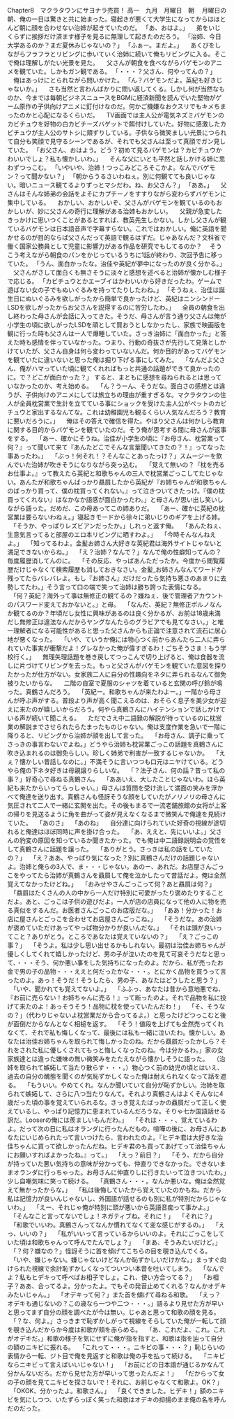 Chapter8　マクラタウンにサヨナラ売買！
高一　九月　月曜日　朝
　月曜日の朝、俺の一日は驚きと共に始まった。寝起きが悪くて大学生になってからはほとんど朝に顔を合わせない治姉が起きていたのだ。
「あ、おはよ。」
　弟をいじくらずに挨拶だけ済ます様子を見るに無理して起きたのだろう。
「治姉、今日大学あるのか？まだ夏休みじゃないの？」
「ふぁー。まだよ。」
　あくびをしながらフラフラとリビングに歩いていく治姉に続いて俺もリビングに入る。そこで俺は理解しがたい光景を見た。
　父さんが朝食を食べながらバゲモンのアニメを観ていた。しかもガン観である。
「・・・？父さん、何やってんの？」
　俺はあっけにとられながら問いかけた。
「ん？バゲモンだよ。英紀も好きじゃないか。」
　さも当然と言わんばかりに問い返してくる。しかし何が当然なものか、今までは毎朝ビジネスニュースをBGMに経済新聞を読んでいた堅物がゲーム原作の子供向けアニメに釘付けなのだ。何かご機嫌なおクスリでもキメちまったのかと心配になるくらいだ。
　TV画面では主人公が電気ネズミバゲモンのカビチュウを好物の白カビチーズバゲットで餌付けしていた。好物に感激したカビチュウが主人公のサトシに頬ずりしている。子供なら微笑ましい光景につられて自分も笑顔で見守るシーンであるが、それでも父さんは至って真顔でガン見していた。
「お父さん、おはよう。どう？初めて見るバゲモンは？カビチュウかわいいでしょ？私も懐かしいわ。」
　そんな父にいとも平然と話しかける姉に思わずつっこむ。
「いやいや、治姉！つっこみどころそこかよ。なんでバゲモン？って聞かない？」
「朝からうるさいわねぇ。別に何観てても良いじゃない。暗いニュース観てるよりずっとマシだわ。ね、お父さん？」
「ああ。」
　父さんはそんな姉弟の会話をよそにカプチーノをすすりながら変わらずバゲモンに集中している。
　おかしい、おかしいぞ、父さんがバゲモンを観ているのもおかしいが、妙に父さんの奇行に理解がある治姉もおかしい。
　父親が急変したきっかけに思いつくことがあるとすれば、教英先生しかない。しかし父さんが観ているバゲモンは日本語音声で字幕すらない。これではおかしい。俺に英語を聞かせるのが目的ならば父さんだって英語で観るはずだ。じゃあなんだ？文科省で働く国家公務員として児童に影響力がある作品を研究でもしてるのか？
　そうこう考えながら朝食のパンをかじっているうちに1話が終わり、次回予告に移っていた。
「うん、面白かったな。治佳や英紀が夢中になったのが良く分かる。」
　父さんがさして面白くも無さそうに淡々と感想を述べると治姉が懐かしむ様子で応じる。
「カビチュウとかエーブイはかわいいから好きだったわ。ゲームで遊ばない女の子でもぬいぐるみを持ってたりしたわね。」
「そうねぇ、治佳は誕生日にぬいぐるみを欲しがったから簡単で良かったけど、英紀はニンシンドーLSDを欲しがったからお父さんを説得するのに苦労したわ。」
　全員の朝食を出し終わった母さんが会話に入ってきた。そうだ、母さんが言う通り父さんは俺が小学生の頃に欲しがったLSDを頑として買おうとしなかったし、家族で映画版を観に行った時も父さんは一人で爆睡していた。さっき治姉に「面白かった」と答えた時も感情を伴っていなかった。つまり、行動の奇抜さが先行して見落としかけていたが、父さん自身は何ら変わっていないんだ。何か目的があってバゲモンを観ていたに違いないと思った俺は掘り下げる事にしてみた。
　「なんだよ父さん、俺がハマっていた頃に観てくれればもっと共通の話題ができて良かったのに。で？どこが面白かった？」
すると、まともに感想を尋ねられるとは思っていなかったのか、考え始める。
　「ん？うーん、そうだな。面白さの感想とは違うが、子供向けのアニメにしては旅立ちの理由が重すぎるな。マクラタウンの住人が全員枕営業で生計を立てている事にショックを受けた主人公がペットのカビチュウと家出するなんてな。これは幼稚園児も観るくらい人気なんだろう？教育に悪いだろうに。」
　俺はその答えで確信を得た。やはり父さんは何かしら教育に関する目的からバゲモンを観ていたのだ。そう俺が思考する間に母さんが返事をする。
　「あー、確かにそうね。治佳が小学生の頃に『お母さん、枕営業って何？』って聞いて来て『あんたどこでそんな言葉聞いてきたの？！』ってなった事あったわ。」
　「ぶっ！何それ！？そんなことあったっけ？」スムージーを飲んでいた治姉が吹きそうになりながら突っ込む。
　「覚えて無いの？『枕を売るお仕事よ。』って教えたら英紀と和歌ちゃんの三人で枕営業ごっこしてたじゃない。あんたが和歌ちゃんばっかり贔屓したから英紀が『お姉ちゃんが和歌ちゃんのばっかり買って、僕の枕買ってくれない。』って泣きついてきたっけ。『僕の枕買ってくれない』はなかなか語感が面白かったわ。」と母さんが思い出し笑いしながら語った。だめだ、この母あってこの姉ありだ。
　「あー、確かに英紀の枕営業は要らないわねぇ。」寝起きモードから徐々に弟いじりのギアを上げる姉。
　「そうか、やっぱりレズビアンだったか。」しれっと返す俺。
　「あんたねぇ、生意気言ってると部屋のエロ本リビングに晒すわよ。」
　「今時そんなんねえよ。」
　「知ってるわよ。金髪お姉さん大好きな英紀君は海外サイトじゃないと満足できないからね。」
　「え？治姉？なんで？」なんで俺の性癖知ってんの？毎度履歴消してんのに。
　「その反応、やっぱあんただったか。今度から閲覧履歴だけじゃなくて検索履歴も消しておきなさい。金髪_お姉さんなんてワードが残ってたらバレバレよ。もし『お姉さん』だけだったら気持ち悪さのあまりに去勢してたわ。」そう言って口の端で笑って治姉は勝ち誇った表情になる。
　「何？英紀？海外って事は無修正の観てるの？嫌ねぇ、後で管理者アカウントのパスワード変えておかないと。」と母。
　「なんだ、英紀？無修正ポルノなんか観てるのか？年頃だし女性に興味があるのは良く分かるが、お前は18歳未満だし無修正は違法なんだからヤングなんたらのグラビアでも見てなさい。」と唯一理解者になる可能性があると思った父さんからも正論で注意されて流石に居心地が悪くなった。
　「いや、ていうか俺には物心つく前からあんたら二人に弄られていた事実が衝撃だよ！グレなかった俺が偉すぎるわ！ごちそうさま！もう学校行く。」
　無理矢理話題を巻き戻してつっこんで切り上げると、俺は食器を流しに片づけてリビングを去った。もっと父さんがバゲモンを観ていた意図を探りたかったが仕方がない。女家族二人に自分の性趣向をネタに弄られるなんて御免被りたいからな。
　二階の自室で夏服のシャツを着ていると玄関の呼び鈴が鳴った。真鶴さんだろう。
　「英紀ー。和歌ちゃんが来たわよー。」一階から母さんが呼ぶ声がする。普段より声が高く聞こえるのは、おそらく息子を美少女が迎えに来たのが嬉しいからだろう。何やら真鶴さんにハイテンションで話しかけている声が続いて聞こえる。
　ただでさえ中二語録の解説が待っているのに枕営業の解説までさせられたらたまったものじゃない。俺は支度作業を急いで一階に降りると、リビングから治姉が顔を出して言った。
　「お母さん、調子に乗ってさっきの事言わないでよね。」どうやら治姉も枕営業ごっこの話題を真鶴さんに吹き込まれるのは御免らしい。珍しく姉弟で利害が一致するじゃないか。
　「えぇ？懐かしい昔話しなのに。」不満そうに言いつつも口元はニヤけている。どうやら俺の下ネタ好きは母親譲りらしいな。
　「？法子さん、何の話？昔って私の事？」好奇心で尋ねる真鶴さん。
　「ああいえ、大したことじゃないわ。ほら英紀も来たからいってらっしゃい。」母さんは質問を受け流して満面の笑みを浮かべて俺達を送り出す。真鶴さんも怪訝そうな顔をしていたがノリノリの母さんに気圧されて二人で一緒に玄関を出た。その後もまるで一流老舗旅館の女将が上客の帰りを見送るように角を曲がって姿が見えなくなるまで微笑んで俺達を見続けていた。
　「あのさ」
　「あのね」
　自分達に向けられていた好奇の視線が途切れると俺達はほぼ同時に声を掛け合った。
　「あ、ええと、先にいいよ。」父さんの豹変の原因を知っているか聞きたかった。でも俺は中二語録説明会の覚悟をして真鶴さんに話題を譲った。
　「ありがとう。さっきは私の話をしていたの？」
　「え？ああ、やっぱり気になった？別に真鶴さんだけの話題じゃないよ。治姉と俺らの3人で、ま・・・じゃない。あのー、あれだ。お店屋さんごっこをやってたら治姉が真鶴さんを贔屓して俺を泣かしたって昔話だよ。俺は全然覚えてなかったけどね。」
　「おみせやさんごっこって何？あと贔屓は何？」
　「贔屓はたくさんの人の中から一人だけ特別に可愛がったり褒めたりすることだよ。あと、ごっこは子供の遊びだよ。一人が店の店員になって他の人に物を売る真似をするんだ。お医者さんごっこのお店版だな。」
　「ああ！分かった！お店に屋さんとごっこを合わせてお店屋さんごっこね。」
　「そうだな。あの治姉が褒めていただけあってやっぱ物分かりが良いんだな。」
　「それは頭が良いってこと？ありがとう。ところであなたは覚えていないの？」
　「え？ごっこの事？」
　「そうよ。私は少し思い出せるかもしれない。最初は治佳お姉ちゃんが優しくしてくれて嬉しかったけど、男の子が泣いたのを見て可哀そうだなと思って、・・・そう、何か悪い事をした気持ちになったのよ。だから、私が売ったお金で男の子の品物・・・ええと何だったかな・・・。とにかく品物を買うって言ったのよ。あっ！そうだ！そうしたら、男の子、あなたはどうしたと思う？」
　「いや、聞かれても覚えてないよ。」
　「ふふっ、あなたは昔から意地悪でね、『お前に売らない！お姉ちゃんに売る！』って断ったのよ。それで品物を私に投げて来たのよ！あっそうそう！品物に枕を使っていたんだわ！」
　「そ、そうなの？」（代わりじゃないよ枕営業だから合ってるよ。）と思ったけどつっこむと後が面倒だからなんとなく相槌を返す。
　「そう！値段を上げても全然売ってくれなくて、それで私も悔しくなって、最後には私も一緒に泣いたわ。懐かしい。あなたは治佳お姉ちゃんを取られて悔しかったのね。だから贔屓だったかしら？それをされた私に優しくされてもっと悔しくなったのね。今は分かるわ。」家の女家族達とは違った嫌味の無い微笑みをたたえながら懐かしそうに語った。
　（治姉を取られて嫉妬して当たり散らす・・・。）物心つく前の幼児の頃とはいえ、過去の自分の醜態を聞くのが気恥ずかしくなった俺は耐えられなくなって話を遮る。
　「もういい。やめてくれ。なんか聞いていて自分が恥ずかしい。治姉を取られて嫉妬して、さらに八つ当たりなんて。それより真鶴さんはよくそんなに4歳だった頃の事を覚えていられるな。さっき覚えたばっかの贔屓だって正しく使えているし、やっぱり記憶力に恵まれているんだろうな。そりゃ七か国語話せる訳だ。Looserの俺には羨ましいもんだわ。」
　「それは・・・、覚えているわよ。だって次の日に私はオランダに行ったんだもの。喧嘩の後に、お母さんにあなたにいじめられたって言いつけたら、言われたのよ。『ヒデキ君は大好きな治佳ちゃんに買って欲しかったんだね。ヒデキ君のも買ってあげてって治佳ちゃんにお願いすればよかったね。』って。」
　「えっ？前日？」
　「そう、だから自分が持っていた悪い気持ちの意味が分かっても、仲直りできなかった。できないままオランダに行っちゃった。お母さんに仲直りしに行きたいって泣きついたわ。」少し自嘲気味に笑って続ける。
　「真鶴さん・・・。なんか悪いな。俺は全然覚えて無かったからな。」
　「私は後悔していたから覚えていたのかもね。だから私は記憶力が良いんじゃないし、外国語が話せるのも別に私が特別だからじゃないわ。」
　「えー、それじゃ俺が特別に頭が悪いから英語音痴って事かよ。」
　「そんなこと言ってないでしょ！ネガティブね。それに！」
　「それに？」
　「和歌でいいわ。真鶴さんってなんか慣れてなくて変な感じがするの。」
　「えっ、いいの？」
　「私がいいって言っているからいいのよ。それにごっこをしていた頃は和歌ちゃんって呼んでたんでしょ？」
　「まあ、そうみたいだけど。」
　「？何？嫌なの？」怪訝そうに首を傾げてこちらの目を覗き込んでくる。
　「いや、嫌じゃない。嫌じゃないけどなんか恥ずかしいだけかな。」まっすぐ向けられた視線で余計恥ずかしくなってついつい本音を吐いてしまう。
　「なんでよ？私もヒデキって呼べばお相子でしょ。これ、使い方合ってる？」
　「お相子？ああ、合ってるよ。分かったよ。でもその発音止めてくれる？なんかオデキみたいじゃん。」
　「オデキって何？」また首を傾げて尋ねる和歌。
　「えっ？オデキも通じないの？この歳なら一つや二つ・・・。」語るより見せた方が早いと思ってまず自分の顔を調べたが今は無い。じゃあと思って和歌の顔を見る。
　「？な、何よ。」さっきまで恥ずかしがって視線をそらしていた俺が一転して顔を覗き込んだからか今度は和歌が頬を赤らめる。
　「あ、これだよ、これ。これがオデキだ。」和歌の様子を気にせずに俺が指を指すと、和歌は指を辿って自分の額のニキビに振れる。
　「これって・・・。ニキビの事・・・？」恥じらいの表情から一転、ジト目で俺を見返すと和歌は俺の手を払って続ける。
　「ニキビならニキビって言えばいいじゃない！」
　「お前にどの日本語が通じるかなんて分かんないだろ。だから見せた方が早いって思ったんだよ！」
　「だからって女の子の顔を見てニキビを探さないで！それに、お前じゃなくて和歌よ。OK？」
　「OKOK、分かったよ。和歌さん。」
　「良くできました。ヒデキ！」額のニキビを気にしつつ、いたずらっぽく笑った和歌はオデキの抑揚のまま俺の名を呼んだのだった。